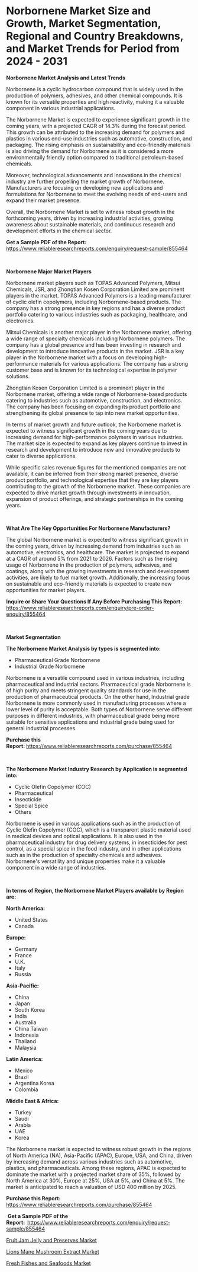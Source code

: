 <p><h1>Norbornene Market Size and Growth, Market Segmentation, Regional and Country Breakdowns, and Market Trends for Period from 2024 -  2031</h1></p><p><strong>Norbornene Market Analysis and Latest Trends</strong></p>
<p><p>Norbornene is a cyclic hydrocarbon compound that is widely used in the production of polymers, adhesives, and other chemical compounds. It is known for its versatile properties and high reactivity, making it a valuable component in various industrial applications.</p><p>The Norbornene Market is expected to experience significant growth in the coming years, with a projected CAGR of 14.3% during the forecast period. This growth can be attributed to the increasing demand for polymers and plastics in various end-use industries such as automotive, construction, and packaging. The rising emphasis on sustainability and eco-friendly materials is also driving the demand for Norbornene as it is considered a more environmentally friendly option compared to traditional petroleum-based chemicals.</p><p>Moreover, technological advancements and innovations in the chemical industry are further propelling the market growth of Norbornene. Manufacturers are focusing on developing new applications and formulations for Norbornene to meet the evolving needs of end-users and expand their market presence.</p><p>Overall, the Norbornene Market is set to witness robust growth in the forthcoming years, driven by increasing industrial activities, growing awareness about sustainable materials, and continuous research and development efforts in the chemical sector.</p></p>
<p><strong>Get a Sample PDF of the Report:&nbsp;</strong> <a href="https://www.reliableresearchreports.com/enquiry/request-sample/855464">https://www.reliableresearchreports.com/enquiry/request-sample/855464</a></p>
<p>&nbsp;</p>
<p><strong>Norbornene Major Market Players</strong></p>
<p><p>Norbornene market players such as TOPAS Advanced Polymers, Mitsui Chemicals, JSR, and Zhongtian Kosen Corporation Limited are prominent players in the market. TOPAS Advanced Polymers is a leading manufacturer of cyclic olefin copolymers, including Norbornene-based products. The company has a strong presence in key regions and has a diverse product portfolio catering to various industries such as packaging, healthcare, and electronics.</p><p>Mitsui Chemicals is another major player in the Norbornene market, offering a wide range of specialty chemicals including Norbornene polymers. The company has a global presence and has been investing in research and development to introduce innovative products in the market. JSR is a key player in the Norbornene market with a focus on developing high-performance materials for various applications. The company has a strong customer base and is known for its technological expertise in polymer solutions.</p><p>Zhongtian Kosen Corporation Limited is a prominent player in the Norbornene market, offering a wide range of Norbornene-based products catering to industries such as automotive, construction, and electronics. The company has been focusing on expanding its product portfolio and strengthening its global presence to tap into new market opportunities.</p><p>In terms of market growth and future outlook, the Norbornene market is expected to witness significant growth in the coming years due to increasing demand for high-performance polymers in various industries. The market size is expected to expand as key players continue to invest in research and development to introduce new and innovative products to cater to diverse applications.</p><p>While specific sales revenue figures for the mentioned companies are not available, it can be inferred from their strong market presence, diverse product portfolio, and technological expertise that they are key players contributing to the growth of the Norbornene market. These companies are expected to drive market growth through investments in innovation, expansion of product offerings, and strategic partnerships in the coming years.</p></p>
<p>&nbsp;</p>
<p><strong>What Are The Key Opportunities For Norbornene Manufacturers?</strong></p>
<p><p>The global Norbornene market is expected to witness significant growth in the coming years, driven by increasing demand from industries such as automotive, electronics, and healthcare. The market is projected to expand at a CAGR of around 5% from 2021 to 2026. Factors such as the rising usage of Norbornene in the production of polymers, adhesives, and coatings, along with the growing investments in research and development activities, are likely to fuel market growth. Additionally, the increasing focus on sustainable and eco-friendly materials is expected to create new opportunities for market players.</p></p>
<p><strong>Inquire or Share Your Questions If Any Before Purchasing This Report:</strong> <a href="https://www.reliableresearchreports.com/enquiry/pre-order-enquiry/855464">https://www.reliableresearchreports.com/enquiry/pre-order-enquiry/855464</a></p>
<p>&nbsp;</p>
<p><strong>Market Segmentation</strong></p>
<p><strong>The Norbornene Market Analysis by types is segmented into:</strong></p>
<p><ul><li>Pharmaceutical Grade Norbornene</li><li>Industrial Grade Norbornene</li></ul></p>
<p><p>Norbornene is a versatile compound used in various industries, including pharmaceutical and industrial sectors. Pharmaceutical grade Norbornene is of high purity and meets stringent quality standards for use in the production of pharmaceutical products. On the other hand, Industrial grade Norbornene is more commonly used in manufacturing processes where a lower level of purity is acceptable. Both types of Norbornene serve different purposes in different industries, with pharmaceutical grade being more suitable for sensitive applications and industrial grade being used for general industrial processes.</p></p>
<p><strong>Purchase this Report:&nbsp;</strong><a href="https://www.reliableresearchreports.com/purchase/855464">https://www.reliableresearchreports.com/purchase/855464</a></p>
<p>&nbsp;</p>
<p><strong>The Norbornene Market Industry Research by Application is segmented into:</strong></p>
<p><ul><li>Cyclic Olefin Copolymer (COC)</li><li>Pharmaceutical</li><li>Insecticide</li><li>Special Spice</li><li>Others</li></ul></p>
<p><p>Norbornene is used in various applications such as in the production of Cyclic Olefin Copolymer (COC), which is a transparent plastic material used in medical devices and optical applications. It is also used in the pharmaceutical industry for drug delivery systems, in insecticides for pest control, as a special spice in the food industry, and in other applications such as in the production of specialty chemicals and adhesives. Norbornene's versatility and unique properties make it a valuable component in a wide range of industries.</p></p>
<p>&nbsp;</p>
<p><strong>In terms of Region, the Norbornene Market Players available by Region are:</strong></p>
<p>
    <p> <strong> North America: </strong>
        <ul>
            <li>United States</li>
            <li>Canada</li>
        </ul>
        </p> 
    <p> <strong> Europe: </strong>
        <ul>
            <li>Germany</li>
            <li>France</li>
            <li>U.K.</li>
            <li>Italy</li>
            <li>Russia</li>
        </ul>
        </p> 
    <p> <strong> Asia-Pacific: </strong>
        <ul>
            <li>China</li>
            <li>Japan</li>
            <li>South Korea</li>
            <li>India</li>
            <li>Australia</li>
            <li>China Taiwan</li>
            <li>Indonesia</li>
            <li>Thailand</li>
            <li>Malaysia</li>
        </ul>
        </p> 
    <p> <strong> Latin America: </strong>
        <ul>
            <li>Mexico</li>
            <li>Brazil</li>
            <li>Argentina Korea</li>
            <li>Colombia</li>
        </ul>
        </p> 
    <p> <strong> Middle East & Africa: </strong>
        <ul>
            <li>Turkey</li>
            <li>Saudi</li>
            <li>Arabia</li>
            <li>UAE</li>
            <li>Korea</li>
        </ul>
    </p>
    </p>
<p><p>The Norbornene market is expected to witness robust growth in the regions of North America (NA), Asia-Pacific (APAC), Europe, USA, and China, driven by increasing demand across various industries such as automotive, plastics, and pharmaceuticals. Among these regions, APAC is expected to dominate the market with a projected market share of 35%, followed by North America at 30%, Europe at 25%, USA at 5%, and China at 5%. The market is anticipated to reach a valuation of USD 400 million by 2025.</p></p>
<p><strong>Purchase this Report: </strong><a href="https://www.reliableresearchreports.com/purchase/855464">https://www.reliableresearchreports.com/purchase/855464</a></p>
<p>&nbsp;<strong>Get a Sample PDF of the Report:&nbsp;&nbsp;</strong><a href="https://www.reliableresearchreports.com/enquiry/request-sample/855464">https://www.reliableresearchreports.com/enquiry/request-sample/855464</a></p>
<p><strong></strong></p>
<p><p><a href="https://view.publitas.com/reportprime-1/fruit-jam-jelly-and-preserves-market-size-share-trends-analysis-report-by-material-by-type-by-end-user-by-region-and-segment-forecasts-2023-2030/">Fruit Jam Jelly and Preserves Market</a></p><p><a href="https://view.publitas.com/reportprime-1/global-lions-mane-mushroom-extract-market-size-and-market-trends-insights-and-projections-from-2023-to-2030/">Lions Mane Mushroom Extract Market</a></p><p><a href="https://view.publitas.com/reportprime-1/fresh-fishes-and-seafoods-market-research-report-the-key-to-successful-business-strategy-forecasted-for-period-from-2023-2030/">Fresh Fishes and Seafoods Market</a></p></p>